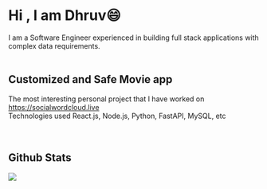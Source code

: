 # Hi  , I am Dhruv😄

I am a Software Engineer experienced in building full stack applications with complex data requirements.
<br><br>
<!--   
**DhruvBShetty/DhruvBShetty** is a ✨ _special_ ✨ repository because its `README.md` (this file) appears on your GitHub profile.

Here are some ideas to get you started:

- 🔭 I’m currently working on ...
- 🌱 I’m currently learning ...
- 👯 I’m looking to collaborate on ...
- 🤔 I’m looking for help with ...
- 💬 Ask me about ...
- 📫 How to reach me: ...
- 😄 Pronouns: ...
- ⚡ Fun fact: ...
-->
## Customized and Safe Movie app
The most interesting personal project that I have worked on https://socialwordcloud.live <br>
Technologies used
React.js, Node.js, Python, FastAPI, MySQL, etc <br><br>
<br>
## Github Stats
![](https://github-stats-alpha.vercel.app/api?username=DhruvBShetty&count_private=true)



